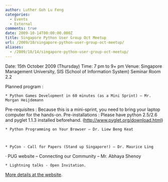 ```yaml
---
author: Luther Goh Lu Feng
categories:
  - Events
  - External
comments: true
date: 2009-10-14T00:00:00.000Z
title: Singapore Python User Group Oct Meetup
url: /2009/10/singapore-python-user-group-oct-meetup/
aliases:
  - /2009/10/14/singapore-python-user-group-oct-meetup/
---
```


Date: 15th October 2009 (Thursday)
Time: 7 pm to 9+ pm
Venue: Singapore Management University, SIS (School of Information System) Seminar Room 2.2

Planned program :



    * Python Games Development in 60 minutes (as a Mini Sprint) – Mr. Morgan Heijdemann

Pre-requisites : Because this is a mini-sprint, you need to bring your laptop computer for the hands-on.
Pre-installations :  Please have python 2.5/2.6 and pyglet 1.1.3 installed beforehand. (<a href="http://www.pyglet.org/download.html">http://www.pyglet.org/download.html</a>)

    * Python Programming on Your Browser – Dr. Liew Beng Keat



    * PyCon - Call for Papers (Stand up Singapore!) – Dr. Maurice Ling



·         PUG website – Connecting our Community – Mr. Abhaya Shenoy



    * Lightning talks - Open Invitation.


<a href="http://pycon.sit.rp.sg/events/5th-singapore-python-user-group-meeting">More details at the website</a>.
